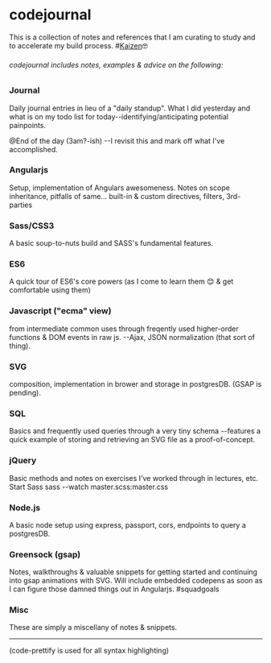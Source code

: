 # codejournal
This is a collection of notes and references that I am curating to study and to accelerate my build process. #[Kaizen](https://en.wikipedia.org/wiki/Kaizen)🤓
###### codejournal includes notes, examples & advice on the following:
### Journal
Daily journal entries in lieu of a "daily standup". What I did yesterday and what is on my todo list for today--identifying/anticipating potential painpoints. 

@End of the day (3am?-ish) --I revisit this and mark off what I've accomplished.
### Angularjs
Setup, implementation of Angulars awesomeness. Notes on scope inheritance, pitfalls of same... built-in & custom directives, filters, 3rd-parties
### Sass/CSS3
A basic soup-to-nuts build and SASS's fundamental features.
### ES6
A quick tour of ES6's core powers (as I come to learn them 😊 & get comfortable using them)
### Javascript ("ecma" view)
from intermediate common uses through freqently used higher-order functions & DOM events in raw js. --Ajax, JSON normalization (that sort of thing).
### SVG
composition, implementation in brower and storage in postgresDB. (GSAP is pending).
### SQL
Basics and frequently used queries through a very tiny schema
--features a quick example of storing and retrieving an SVG file as a proof-of-concept.
### jQuery
Basic methods and notes on exercises I've worked through in lectures, etc.
Start Sass
sass --watch master.scss:master.css
### Node.js
A basic node setup using express, passport, cors, endpoints to query a postgresDB.
### Greensock (gsap)
Notes, walkthroughs & valuable snippets for getting started and continuing into gsap animations with SVG.
Will include embedded codepens as soon as I can figure those damned things out in Angularjs. #squadgoals
### Misc
These are simply a miscellany of notes & snippets.
***
(code-prettify is used for all syntax highlighting)
